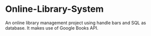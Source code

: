 # Online-Library-System

An online library management project using handle bars and SQL as database. It makes use of Google Books API.
